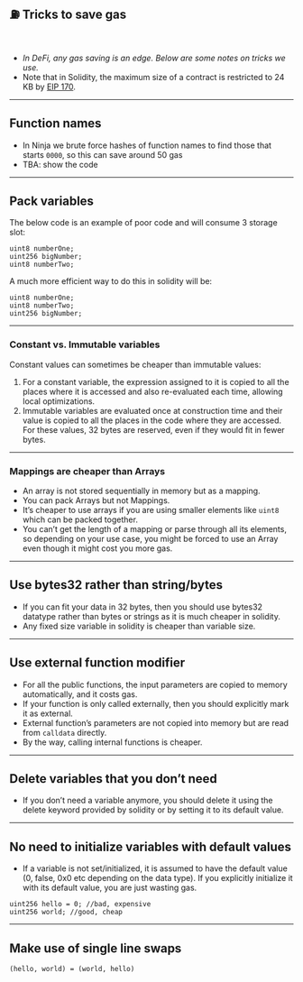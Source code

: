 ## ⛽️ Tricks to save gas


<br>

- *In DeFi, any gas saving is an edge. Below are some notes on tricks we use.*
- Note that in Solidity, the maximum size of a contract is restricted to 24 KB by [EIP 170](https://github.com/ethereum/EIPs/blob/master/EIPS/eip-170.md).

---

## Function names

- In Ninja we brute force hashes of function names to find those that starts `0000`, so this can save around 50 gas
- TBA: show the code

---

## Pack variables

The below code is an example of poor code and will consume 3 storage slot:

```
uint8 numberOne;
uint256 bigNumber;
uint8 numberTwo;
```

A much more efficient way to do this in solidity will be:

```
uint8 numberOne;
uint8 numberTwo;
uint256 bigNumber;
```

---

### Constant vs. Immutable variables

Constant values can sometimes be cheaper than immutable values:

1. For a constant variable, the expression assigned to it is copied to all the places where it is accessed and also re-evaluated each time, allowing local optimizations.
2. Immutable variables are evaluated once at construction time and their value is copied to all the places in the code where they are accessed. For these values, 32 bytes are reserved, even if they would fit in fewer bytes. 


---

### Mappings are cheaper than Arrays

- An array is not stored sequentially in memory but as a mapping.
- You can pack Arrays but not Mappings.
- It’s cheaper to use arrays if you are using smaller elements like `uint8` which can be packed together.
- You can’t get the length of a mapping or parse through all its elements, so depending on your use case, you might be forced to use an Array even though it might cost you more gas.

---

## **Use bytes32 rather than string/bytes**

- If you can fit your data in 32 bytes, then you should use bytes32 datatype rather than bytes or strings as it is much cheaper in solidity.
- Any fixed size variable in solidity is cheaper than variable size.

---

## Use external function modifier

- For all the public functions, the input parameters are copied to memory automatically, and it costs gas.
- If your function is only called externally, then you should explicitly mark it as external.
- External function’s parameters are not copied into memory but are read from `calldata` directly.
- By the way, calling internal functions is cheaper.

---

## Delete variables that you don’t need

- If you don’t need a variable anymore, you should delete it using the delete keyword provided by solidity or by setting it to its default value.

---

## **No need to initialize variables with default values**

- If a variable is not set/initialized, it is assumed to have the default value (0, false, 0x0 etc depending on the data type). If you explicitly initialize it with its default value, you are just wasting gas.

```
uint256 hello = 0; //bad, expensive
uint256 world; //good, cheap
```

---

## **Make use of single line swaps**

```
(hello, world) = (world, hello)
```
